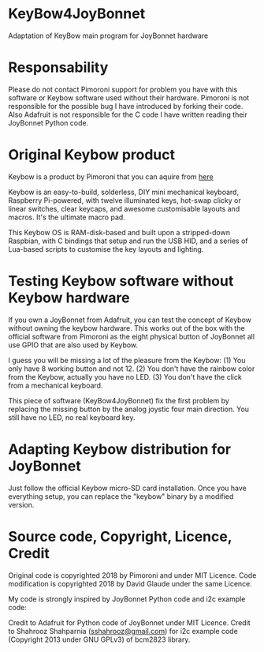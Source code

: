 # KeyBow4JoyBonnet
Adaptation of KeyBow main program for JoyBonnet hardware

# Responsability

Please do not contact Pimoroni support for problem you have with this software or Keybow software used without their hardware. Pimoroni is not responsible for the possible bug I have introduced by forking their code. Also Adafruit is not responsible for the C code I have written reading their JoyBonnet Python code.

# Original Keybow product

Keybow is a product by Pimoroni that you can aquire from [here](https://shop.pimoroni.com/products/keybow)

Keybow is an easy-to-build, solderless, DIY mini mechanical keyboard, Raspberry Pi-powered, with twelve illuminated keys, hot-swap clicky or linear switches, clear keycaps, and awesome customisable layouts and macros. It's the ultimate macro pad.

This Keybow OS is RAM-disk-based and built upon a stripped-down Raspbian, with C bindings that setup and run the USB HID, and a series of Lua-based scripts to customise the key layouts and lighting.

# Testing Keybow software without Keybow hardware

If you own a JoyBonnet from Adafruit, you can test the concept of Keybow without owning the keybow hardware. This works out of the box with the official software from Pimoroni as the eight physical button of JoyBonnet all use GPIO that are also used by Keybow.

I guess you will be missing a lot of the pleasure from the Keybow:
(1) You only have 8 working button and not 12.
(2) You don't have the rainbow color from the Keybow, actually you have no LED.
(3) You don't have the click from a mechanical keyboard.

This piece of software (KeyBow4JoyBonnet) fix the first problem by replacing the missing button by the analog joystic four main direction. You still have no LED, no real keyboard key.

# Adapting Keybow distribution for JoyBonnet

Just follow the official Keybow micro-SD card installation. Once you have everything setup, you can replace the "keybow" binary by a modified version.

# Source code, Copyright, Licence, Credit

Original code is copyrighted 2018 by Pimoroni and under MIT Licence.
Code modification is copyrighted 2018 by David Glaude under the same Licence.

My code is strongly inspired by JoyBonnet Python code and i2c example code:

Credit to Adafruit for Python code of JoyBonnet under MIT Licence.
Credit to Shahrooz Shahparnia (sshahrooz@gmail.com) for i2c example code (Copyright 2013 under GNU GPLv3) of bcm2823 library.

